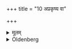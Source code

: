 +++
title = "10 अप्रकृष्य वा"

+++

<details><summary>मूलम्</summary>

अप्रकृष्य वा १०
</details>

<details><summary>Oldenberg</summary>

10. Or let him omit this drawing (of Darbha grass to the east),
</details>
